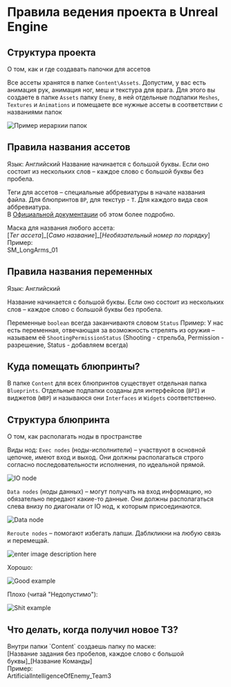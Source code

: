# Правила ведения проекта в Unreal Engine
## Структура проекта
О том, как и где создавать папочки для ассетов

Все ассеты хранятся в папке `Content\Assets`. Допустим, у вас есть анимация рук, анимация ног, меш и текстура для врага. Для этого вы создаете в папке `Assets` папку `Enemy`, в ней отдельные подпапки `Meshes`, `Textures` и `Animations` и помещаете все нужные ассеты в соответствии с названиями папок

![Пример иерархии папок](https://i.ibb.co/hZhz9Hx/Guide-UE-02.png)

## Правила названия ассетов
Язык: Английский
Название начинается с большой буквы. Если оно состоит из нескольких слов – каждое слово с большой буквы без пробела.

Теги для ассетов – специальные аббревиатуры в начале названия файла. Для блюпринтов `BP`, для текстур - `T`. Для каждого вида своя аббревиатура.  
В [Официальной документации](https://docs.unrealengine.com/5.0/en-US/recommended-asset-naming-conventions-in-unreal-engine-projects/#recommendedassetprefixes) об этом более подробно.

<p>Маска для названия любого ассета:<br>[<i>Тег ассета</i>]_[<i>Само название</i>]_[<i>Необязательный номер по порядку</i>]<br>
Пример:<br>SM_LongArms_01</p>

## Правила названия переменных
Язык: Английский

Название начинается с большой буквы. Если оно состоит из нескольких слов – каждое слово с большой буквы без пробела.

Переменные `boolean` всегда заканчиваютя словом `Status`
Пример:
У нас есть переменная, отвечающая за возможность стрелять из оружия – называем её `ShootingPermissionStatus` (Shooting - стрельба, Permission - разрешение, Status - добавляем всегда)

## Куда помещать блюпринты?
В папке `Content` для всех блюпринтов существует отдельная папка `Blueprints`. Отдельные подпапки созданы для интерфейсов (`BPI`) и виджетов (`WBP`) и называюся они `Interfaces` и `Widgets` соответственно.

## Структура блюпринта
О том, как располагать ноды в пространстве

Виды нод:
`Exec nodes` (ноды-исполнители) – участвуют в основной цепочке, имеют вход и выход. Они должны располагаться строго согласно последовательности исполнения, по идеальной прямой.

![IO node](https://i.ibb.co/Mh3cpzh/Guide-UE-05.png)

`Data nodes` (ноды данных) – могут получать на вход информацию, но обязательно передают какие-то данные. Они должны располагаться слева внизу по диагонали от IO нод, к которым присоединаются.

![Data node](https://i.ibb.co/QpvckhC/Guide-UE-06.png)

`Reroute nodes` – помогают избегать лапши. Даблкликни на любую связь и перемещай.

![enter image description here](https://i.ibb.co/gZtS5Gx/Guide-UE-06.gif)

Хорошо:

![Good example](https://i.ibb.co/8dnMFvy/Guide-UE-03.png)

Плохо (читай "Недопустимо"):

![Shit example](https://i.ibb.co/LRpwnKy/Guide-UE-04.png)

## Что делать, когда получил новое ТЗ?
<p>Внутри папки `Content` создаешь папку по маске:<br>
[Название задания без пробелов, каждое слово с большой буквы]_[Название Команды]<br>
Пример:<br>
ArtificialIntelligenceOfEnemy_Team3</p>

